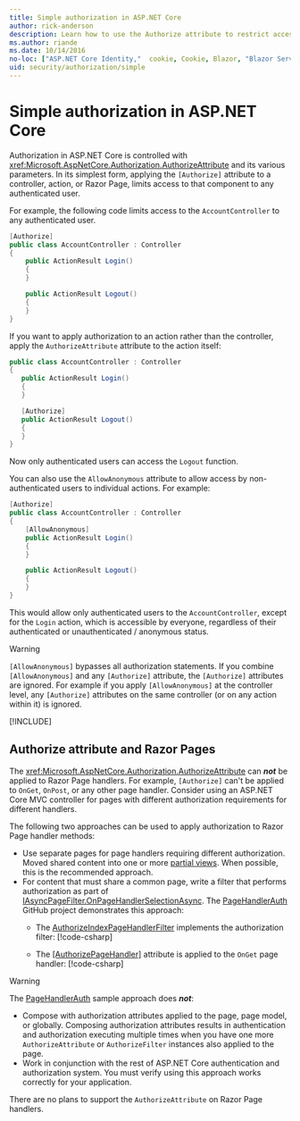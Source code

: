 ```yaml
---
title: Simple authorization in ASP.NET Core
author: rick-anderson
description: Learn how to use the Authorize attribute to restrict access to ASP.NET Core controllers and actions.
ms.author: riande
ms.date: 10/14/2016
no-loc: ["ASP.NET Core Identity,"  cookie, Cookie, Blazor, "Blazor Server", "Blazor WebAssembly", "Identity", "Let's Encrypt", Razor, SignalR]
uid: security/authorization/simple
---
```

# Simple authorization in ASP.NET Core

<a name="security-authorization-simple"></a>

Authorization in ASP.NET Core is controlled with <xref:Microsoft.AspNetCore.Authorization.AuthorizeAttribute> and its various parameters. In its simplest form, applying the `[Authorize]` attribute to a controller, action, or Razor Page, limits access to that component to any authenticated user.

For example, the following code limits access to the `AccountController` to any authenticated user.

```csharp
[Authorize]
public class AccountController : Controller
{
    public ActionResult Login()
    {
    }

    public ActionResult Logout()
    {
    }
}
```

If you want to apply authorization to an action rather than the controller, apply the `AuthorizeAttribute` attribute to the action itself:

```csharp
public class AccountController : Controller
{
   public ActionResult Login()
   {
   }

   [Authorize]
   public ActionResult Logout()
   {
   }
}
```

Now only authenticated users can access the `Logout` function.

You can also use the `AllowAnonymous` attribute to allow access by non-authenticated users to individual actions. For example:

```csharp
[Authorize]
public class AccountController : Controller
{
    [AllowAnonymous]
    public ActionResult Login()
    {
    }

    public ActionResult Logout()
    {
    }
}
```

This would allow only authenticated users to the `AccountController`, except for the `Login` action, which is accessible by everyone, regardless of their authenticated or unauthenticated / anonymous status.

> [!WARNING]
> `[AllowAnonymous]` bypasses all authorization statements. If you combine `[AllowAnonymous]` and any `[Authorize]` attribute, the `[Authorize]` attributes are ignored. For example if you apply `[AllowAnonymous]` at the controller level, any `[Authorize]` attributes on the same controller (or on any action within it) is ignored.

[!INCLUDE[](~/includes/requireAuth.md)]

<a name="aarp"></a>

## Authorize attribute and Razor Pages

The <xref:Microsoft.AspNetCore.Authorization.AuthorizeAttribute> can ***not*** be applied to Razor Page handlers. For example, `[Authorize]` can't be applied to `OnGet`, `OnPost`, or any other page handler. Consider using an ASP.NET Core MVC controller for pages with different authorization requirements for different handlers.

The following two approaches can be used to apply authorization to Razor Page handler methods:

* Use separate pages for page handlers requiring different authorization. Moved shared content into one or more [partial views](xref:mvc/views/partial). When possible, this is the recommended approach.
* For content that must share a common page, write a filter that performs authorization as part of [IAsyncPageFilter.OnPageHandlerSelectionAsync](xref:Microsoft.AspNetCore.Mvc.Filters.IAsyncPageFilter.OnPageHandlerSelectionAsync%2A). The [PageHandlerAuth](https://github.com/dotnet/AspNetCore.Docs/tree/master/aspnetcore/security/authorization/simple/samples/3.1/PageHandlerAuth) GitHub project demonstrates this approach:
  * The [AuthorizeIndexPageHandlerFilter](https://github.com/dotnet/AspNetCore.Docs/blob/master/aspnetcore/security/authorization/simple/samples/3.1/PageHandlerAuth/AuthorizeIndexPageHandlerFilter.cs) implements the authorization filter:
  [!code-csharp[](~/security/authorization/simple/samples/3.1/PageHandlerAuth/Pages/Index.cshtml.cs?name=snippet)]

  * The [[AuthorizePageHandler]](https://github.com/dotnet/AspNetCore.Docs/tree/master/aspnetcore/security/authorization/simple/samples/3.1/PageHandlerAuth/Pages/Index.cshtml.cs#L16) attribute is applied to the `OnGet` page handler:
  [!code-csharp[](~/security/authorization/simple/samples/3.1/PageHandlerAuth/AuthorizeIndexPageHandlerFilter.cs?name=snippet)]

> [!WARNING]
> The [PageHandlerAuth](https://github.com/pranavkm/PageHandlerAuth) sample approach does ***not***:
> * Compose with authorization attributes applied to the page, page model, or globally. Composing authorization attributes results in authentication and authorization executing multiple times when you have one more `AuthorizeAttribute` or `AuthorizeFilter` instances also applied to the page.
> * Work in conjunction with the rest of ASP.NET Core authentication and authorization system. You must verify using this approach works correctly for your application.

There are no plans to support the `AuthorizeAttribute` on Razor Page handlers. 
